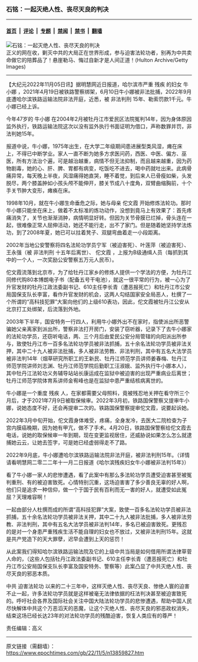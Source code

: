 ### 石铭：一起灭绝人性、丧尽天良的判决

---

#### [首页](../../../..?n13859827) &nbsp;|&nbsp; [评论](../../../../../epoch-comment?n13859827) &nbsp;|&nbsp; [专题](../../../../../epoch-special?n13859827) &nbsp;|&nbsp; [禁闻](../../../../../epoch-news?n13859827) &nbsp;|&nbsp; [禁书](../../../../../books?n13859827) &nbsp;|&nbsp; [翻墙](https://github.com/gfw-breaker/nogfw/blob/master/README.md?n13859827)


<div><img alt="石铭：一起灭绝人性、丧尽天良的判决" class="attachment-djy_600_400 size-djy_600_400 wp-post-image" src="https://i.epochtimes.com/assets/uploads/2021/03/0000-GettyImages-3294615.jpeg"/>
<div class="caption">
 正义的网在收，剿灭中共的大局正在世界形成，参与迫害法轮功者，别再为中共卖命做它的陪葬品了！悬崖勒马、悔过自新才是人间正道！(Hulton Archive/Getty Images)
</div></div><hr/><div class="post_content" id="artbody" itemprop="articleBody">
 <!-- article content begin -->
 <p>
  【大纪元2022年11月05日讯】据明慧网近日报道，哈尔滨市严重
  <ok href="https://www.epochtimes.com/gb/tag/%E6%AE%8B%E7%96%BE.html">
   残疾
  </ok>
  的妇女
  <ok href="https://www.epochtimes.com/gb/tag/%E7%89%9B%E5%B0%8F%E5%A8%9C.html">
   牛小娜
  </ok>
  ，2021年4月19日被铁路警察绑架，6月10日牛小娜被非法批捕，2022年9月底遭哈尔滨铁路运输法院非法开庭，近悉，被
  <ok href="https://www.epochtimes.com/gb/tag/%E9%9D%9E%E6%B3%95%E5%88%A4%E5%88%91.html">
   非法判刑
  </ok>
  15年、勒索罚款1千元。牛小娜已经上诉。
 </p>
 <p>
  今年47岁的
  <ok href="https://www.epochtimes.com/gb/tag/%E7%89%9B%E5%B0%8F%E5%A8%9C.html">
   牛小娜
  </ok>
  在2004年2月被牡丹江市爱民区法院冤判14年，因为身体原因监外执行，铁路运输法院这次以没有监外执行书面证明为借口，声称数罪并罚，非法判她15年。
 </p>
 <p>
  报道中说，牛小娜，1975年出生，在大学二年级期间患进展型类风湿，瘫在床上，不得已中断学业。家人一直不断为她多方求医问药，西医、中医、偏方、巫医，所有方法治个遍，可是越治越重，病情不但无法抑制，而且越来越重，因为药物剧毒，她的心、肝、脾、胃都有病变，吃饭吃不进去，喝中药就吐出来。此病骨痛异常，每天晚上半夜，风湿痛得她直哭，睡不着觉，到后来人已骨瘦如柴，头发脱尽，两个膝盖肿如小孩头颅不能伸开，膝关节成八十度角，双臂曲缩胸前，十个手关节肿大变形，瘫痪在床。
 </p>
 <p>
  1998年10月，就在牛小娜生命垂危之际，她与母亲
  <ok href="https://www.epochtimes.com/gb/tag/%E4%BD%97%E6%96%87%E9%9C%9E.html">
   佗文霞
  </ok>
  开始修炼法轮功。那时牛小娜只能坐在床上，做着不太标准的炼功动作，没想到竟马上有效果了：首先疼痛消失了，关节也渐渐消肿，病情明显好转。但因为关节骨膜已烂掉，骨头连在一起，很难像正常人屈伸活动，她还不能行走，出不了家门。但是随着她坚持学法炼功，到了2008年夏，她已可以拄着凳子、双腿弯曲着走一小段距离。
 </p>
 <p>
  2002年当地公安警察将四名法轮功学员宁军（被迫害死）、叶莲萍（被迫害死）、王永强（被
  <ok href="https://www.epochtimes.com/gb/tag/%E9%9D%9E%E6%B3%95%E5%88%A4%E5%88%91.html">
   非法判刑
  </ok>
  十五年后离世）、
  <ok href="https://www.epochtimes.com/gb/tag/%E4%BD%97%E6%96%87%E9%9C%9E.html">
   佗文霞
  </ok>
  ，上报为B级通缉人员（每抓到其中的一个人，一次奖励公安警察五万元人民币）。
 </p>
 <p>
  佗文霞流落到北京市，为了给牡丹江家乡的修炼人提供一个学法的方便，为牡丹江同修代购80本博朗电子书（配备五号干电池），就这一很平常的行为，被一心为了升官发财的牡丹江政法委副书记、610主任李长青（遭恶报死亡）和牡丹江市公安局国保支队长李富，看作升官发财的机会，这两人勾结国家安全局恶人，杜撰了一个所谓的“高科技犯罪”大案向他们的上级610表功，因此，佗文霞被牡丹江公安从北京打工处绑架，后流落到外地。
 </p>
 <p>
  2003年下半年，国安特务一行四人，利用牛小娜外出不在家时，指使派出所恶警骗她父亲离家到派出所，警察非法打开房门，安装了窃听器，记录下了去牛小娜家的法轮功学员，还窃听电话，两、三个月后由爱民公安分局管辖的向阳派出所参与，致使牡丹江市一百多名法轮功学员被非法抓捕，五十余名法轮功学员被非法关押，其中二十九人被非法批捕，多人被非法劳教、非法判刑，其中有五名大法学员被非法判14年（烟草研究所职工的王新民、牡丹江师范学员讲师姜春梅、牡丹江师范学院讲师刘志渊、牡丹江师范学院后勤职工汪淑娥、监外执行牛小娜本人），其中牡丹江法轮功义务辅导站站长康运成在监狱中被迫害的出现严重病业后离世；牡丹江师范学院体育系讲师金宥峰也是在监狱中患严重结核病离世的。
 </p>
 <p>
  牛小娜是一个重度
  <ok href="https://www.epochtimes.com/gb/tag/%E6%AE%8B%E7%96%BE.html">
   残疾
  </ok>
  人，在家都需要父母照料，竟被残忍地关押在看守所三个月后，才于2021年7月9日被取保候审。2022年3月初，铁路国保警察又提审牛小娜，说她态度不好，还会再提审二次的。铁路国保警察提审佗文霞，说要起诉她。
 </p>
 <p>
  2022年3月中旬开始，佗文霞身体难受，疼痛，全身发冷，去医大二院检查为子宫内膜癌晚期，因为她有甲亢，做不了手术。4月20日，铁路国保警察给佗文霞去电话，说她的取保候审一年到期，现在变更监视居住，还威胁说如果怎么怎么就逮捕她云云，让她去签字，可是她已经虚弱得走不了路。
 </p>
 <p>
  2022年9月底，牛小娜遭哈尔滨铁路运输法院非法开庭，被非法判刑15年。（详情请看明慧网二零二二年十一月二日报道《哈尔滨残疾妇女牛小娜被非法判15年》）
 </p>
 <p>
  看了牛小娜一家人的悲惨遭遇，看了此案中有那么多法轮功学员遭受迫害甚至被冤判重刑、有的被迫害致死。心情特别沉重，这场迫害害了多少善良无辜的好人啊，他们只是追求一种信仰，做一个于国于民有百利而无一害的好人，就遭受如此冤屈？天理难容啊！
 </p>
 <p>
  一起由部分人杜撰而成的所谓“高科技犯罪”大案，致使一百多名法轮功学员被非法抓捕，五十余名法轮功学员被非法关押，其中二十九人被非法批捕，多人被非法劳教、非法判刑，其中有五名大法学员被非法判14年，多名已被迫害致死。更残忍的是对一个身患严重残疾生活不能自理的妇女也不放过，又被非法判刑15年。这就是共产党造下的天大罪孽，迟早会遭到上天的惩罚！
 </p>
 <p>
  从此案我们得知哈尔滨铁路运输法院及它的上级中共当局是如何借用所谓法律草菅人命的，（这些人包括牡丹江政法委副书记、610主任李长青（遭恶报死亡）和牡丹江市公安局国保支队长李富及国安特务、警察等）此案凸显了中共灭绝人性、丧尽天良的邪恶本质。
 </p>
 <p>
  中共
  <ok href="https://www.epochtimes.com/gb/tag/%E8%BF%AB%E5%AE%B3%E6%B3%95%E8%BD%AE%E5%8A%9F.html">
   迫害法轮功
  </ok>
  以来的二十三年中，这样灭绝人性、丧尽天良、惨绝人寰的迫害不止一起，许多法轮功学员就是这样被毫无法律依据的枉法判决甚至被迫害致死的。呼吁社会各界及国际社会关注中国大陆法轮功学员的悲惨遭遇，帮助中国人民尽快解体中共这个万恶滔天的恶魔，让这个灭绝人性、丧尽天良的邪恶政权消失，结束这场已经长达23年的对法轮功学员的残酷迫害，恢复人类应有的尊严！
 </p>
 <p>
  责任编辑：高义
 </p>
 <!-- article content end -->
 <div id="below_article_ad">
 </div>
</div>


---

原文链接（需翻墙）：https://www.epochtimes.com/gb/22/11/5/n13859827.htm
